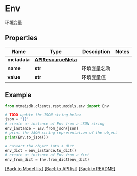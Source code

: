 # Env

环境变量

## Properties

Name | Type | Description | Notes
------------ | ------------- | ------------- | -------------
**metadata** | [**APIResourceMeta**](APIResourceMeta.md) |  | 
**name** | **str** | 环境变量名称 | 
**value** | **str** | 环境变量值 | 

## Example

```python
from mtmaisdk.clients.rest.models.env import Env

# TODO update the JSON string below
json = "{}"
# create an instance of Env from a JSON string
env_instance = Env.from_json(json)
# print the JSON string representation of the object
print(Env.to_json())

# convert the object into a dict
env_dict = env_instance.to_dict()
# create an instance of Env from a dict
env_from_dict = Env.from_dict(env_dict)
```
[[Back to Model list]](../README.md#documentation-for-models) [[Back to API list]](../README.md#documentation-for-api-endpoints) [[Back to README]](../README.md)


